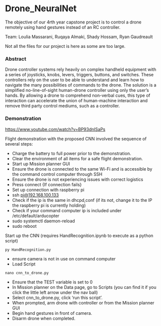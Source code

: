 # Drone_NeuralNet
The objective of our 4rth year capstone project is to control a drone remotely using hand gestures instead of an RC controller.

Team: Loulia Massarani, Ruqaya Almaki, Shady Hossam, Ryan Gaudreault

Not all the files for our project is here as some are too large. 

### Abstract

Drone controller systems rely heavily on complex handheld equipment with a series of joysticks, knobs, levers, triggers, buttons, and switches. These controllers rely on the user to be able to understand and learn how to navigate the many possibilities of commands to the drone. The solution is a simplified no-line-of-sight human-drone controller using only the user’s hands. By allowing a drone to comprehend non-verbal cues, this type of interaction can accelerate the union of human-machine interaction and remove third party control mediums, such as a controller.

### Demonstration

https://www.youtube.com/watch?v=BP93dnISaPs

Flight demonstration with the proposed CNN involved the sequence of several steps: 
- Charge the battery to full power prior to the demonstration. 
- Clear the environment of all items for a safe flight demonstration.  
- Start up Mission planner GUI  
- Ensure the drone is connected to the same Wi-Fi and is accessible by the command control computer through SSH 
- Ensure the drone is not experiencing issues with correct logistics 
- Press connect 
{If connection fails}
- Set up connection with raspberry pi 
- ssh pi@192.168.100.133 
- Check if the ip is the same in dhcpd,conf (if its not, change it to the IP the raspberry pi is currently holding) 
- Check if your command computer ip is included under /etc/default/arducopter 
- sudo systemctl daemon-reload 
- sudo reboot 

Start up the CNN (requires HandRecognition.ipynb to execute as a python script)
```
py HandRecognition.py
```
- ensure camera is not in use on command computer 
- Load Script 

```
nano cnn_to_drone.py
```
- Ensure that the TEST variable is set to 0 
- In Mission planner on the Data page, go to Scripts (you can find it if you click the little left arrow under the nav ball) 
- Select cnn_to_drone.py, click ‘run this script’.  
- When prompted, arm drone with controller or from the Mission planner GUI 
- Begin hand gestures in front of camera.  
- Disarm drone when completed.  
